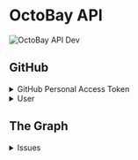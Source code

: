 # OctoBay API

![OctoBay API Dev](https://github.com/octobay/api/actions/workflows/node.js.yml/badge.svg)

## GitHub

<details>
  <summary>GitHub Personal Access Token</summary>
  ### Get a GitHub Personal Access Token
  
  [Follow these instructions](https://docs.github.com/en/github/authenticating-to-github/creating-a-personal-access-token) to get your GitHub Personal Access Token.

  Create the token with the following permissions:
  - public_repo
  - user:email

  Put this personal access token in the .env file for the `GITHUB_PERSONAL_ACCESS_TOKEN` variable.

  <summary>Authorization Access Token</summary>

  ### Get an access token for a GitHub user.

  #### Option 1: Create a GitHub OAuth2 App and Get a token using the frontend
  
  ##### Step 1: Create OAuth App
  Our frontend and some backend calls (like is-repo-admin) expects an GitHub OAuth2 token.

  Let's get you a token.

  First create an OAuth2 Github app. Go to <b>Settings -> Developer settings -> OAuth Apps</b>

  Set callback url to:

  Application Name: anything
  Homepage url: could be anything, but just do `https://octobay.uber.space/`
  Authorization callback URL: MUST be `http://localhost:3000/auth/github`

  Create the application.

  In `.env`, set the following to your OAuth2 apps information:

  ```
  GITHUB_CLIENT_ID=<YOUR_GITHUB_CLIENT_ID>
  GITHUB_CLIENT_SECRET=<YOUR_GITHUB_CLIENT_SECRET>
  ```

  ##### Step 2: Login from frontend

  Set the following parameters in the app frontend
  
  ```
  API_URL=http://localhost:3001
  GITHUB_CLIENT_ID=<THE CLIENT ID OF THE OUATH2 APP YOU CREATED IN STEP 1>
  ```

  Boot the api and app, and follow the login on the frontend.

  You should now have an OAuth2 token beginning with `gho_` in you Applications -> Local Storage.

  Use this with a header of `Authorization : Bearer <YOUR TOKEN>` to make authenticated API calls.

  #### Option 2: Intercept Authorization Code
  The auth code from `https://github.com/login/oauth/authorize` can be exchanged for an access token here.

  ```http
  POST /github/access-token
  ```
  #### Body
  |Parameter|Default|Description|
  |-|-|-|
  |`code`|`null`|The auth code from the GitHub redirect.|

  #### Response
  |Code|Type|Description|
  |-|-|-|
  |200|`String`|The GitHub user's access token.|
  |500|`Object`|The error object. The code was probably wrong or expired.|

</details>

<details>
  <summary>User</summary>

  ### Get GitHub.

  Get a user by username.

  ```http
  GET /github/user/:username
  ```
  #### Parameters
  |Parameter|Default|Description|
  |-|-|-|
  |`username`|`null`|A GitHub username.|

  #### Response
  |Code|Type|Description|
  |-|-|-|
  |200|`Object`|The GitHub user's account data.|
  |404|`Object`|User not found.|
  |500|`Object`|GitHub error.|

</details>

## The Graph

<details>
  <summary>Issues</summary>

  ### Get all Issues.

  Get all issues that are currently indexed in the OctoBay subgraph. Results are cached.

  ```http
  GET /graph/issues
  ```
  #### Query
  |Parameter|Default|Description|
  |-|-|-|
  |`filter`|`null`|(Not yet implemented yet)|
  |`order`|`desc`|(Not yet implemented yet)|
  |`orderBy`|`depositSize`|(Not yet implemented yet)|

  #### Response
  |Code|Type|Description|
  |-|-|-|
  |200|`Array`|An array of issues/bounties.|
  |500|`Object`|The error object. Calling the graph endpoint failed.|

</details>
